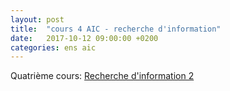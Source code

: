 ```yaml
---
layout: post
title:  "cours 4 AIC - recherche d'information"
date:   2017-10-12 09:00:00 +0200
categories: ens aic
---
```


Quatrième cours: [Recherche d'information 2](https://annlor.github.io/docs/REI_4_RI_2.pdf)
